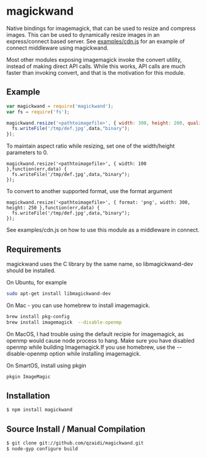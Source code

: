 magickwand
==========

Native bindings for imagemagick, that can be used to resize and compress images. This can be used to dynamically resize images in an express/connect based server. See [examples/cdn.js](http://github.com/qzaidi/magickwand/examples/cdn.js) for an example of connect middleware using magickwand.

Most other modules exposing imagemagick invoke the convert utility, instead of making direct API calls. While this works, API calls are much faster than invoking convert, and that is the motivation for this module.

Example
-------

``` js
var magickwand = require('magickwand');
var fs = require('fs');

magickwand.resize('<pathtoimagefile>', { width: 300, height: 200, quality: 80 } ,function(err,data) {
  fs.writeFile('/tmp/def.jpg',data,"binary");
});
```

To maintain aspect ratio while resizing, set one of the width/height parameters to 0.

```
magickwand.resize('<pathtoimagefile>', { width: 100 },function(err,data) {
  fs.writeFile('/tmp/def.jpg',data,"binary");
});
```

To convert to another supported format, use the format argument

```
magickwand.resize('<pathtoimagefile>', { format: 'png', width: 300, height: 250 },function(err,data) {
  fs.writeFile('/tmp/def.jpg',data,"binary");
});
```
See examples/cdn.js on how to use this module as a middleware in connect.

Requirements
------------

magickwand uses the C library by the same name, so libmagickwand-dev should be installed. 

On Ubuntu, for example

``` bash
sudo apt-get install libmagickwand-dev
```

On Mac - you can use homebrew to install imagemagick.

```bash
brew install pkg-config
brew install imagemagick  --disable-openmp
```

On MacOS, I had trouble using the default recipie for imagemagick, as openmp would cause node process to hang.
Make sure you have disabled openmp while building Imagemagick.If you use homebrew, use the --disable-openmp 
option while installing imagemagick.

On SmartOS, install using pkgin

```bash
pkgin ImageMagic
```

Installation
------------


``` bash
$ npm install magickwand
```

Source Install / Manual Compilation
-----------------------------------

``` bash
$ git clone git://github.com/qzaidi/magickwand.git
$ node-gyp configure build
```
